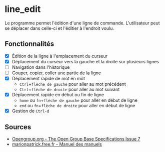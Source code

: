 # line_edit

Le programme permet l'édition d'une ligne de commande. L'utilisateur peut se déplacer dans celle-ci et l'éditier à l'endroit voulu.

## Fonctionnalités

- [x] Édition de la ligne à l'emplacement du curseur
- [x] Déplacement du curseur vers la gauche et la droite sur plusieurs lignes
- [ ] Navigation dans l'historique
- [ ] Couper, copier, coller une partie de la ligne
- [x] Déplacement rapide de mot en mot
	+ `Ctrl`+`flèche de gauche` pour aller au mot précédent
	+ `Ctrl`+`flèche de droite` pour aller au mot suivant
- [x] Déplacement rapide en début ou fin de ligne
	+ `home` ou `fn`+`flèche de gauche` pour aller en début de ligne
	+ `end` ou `fn`+`flèche de droite` pour aller en début de ligne
- [x] Gestion de `Ctrl-d`

## **Sources**

- [Opengroup.org - The Open Group Base Specifications Issue 7](http://pubs.opengroup.org/onlinepubs/9699919799/utilities/contents.html)
- [marionpatrick.free.fr - Manuel des manuels](http://marionpatrick.free.fr/man_html/html/index.html)
